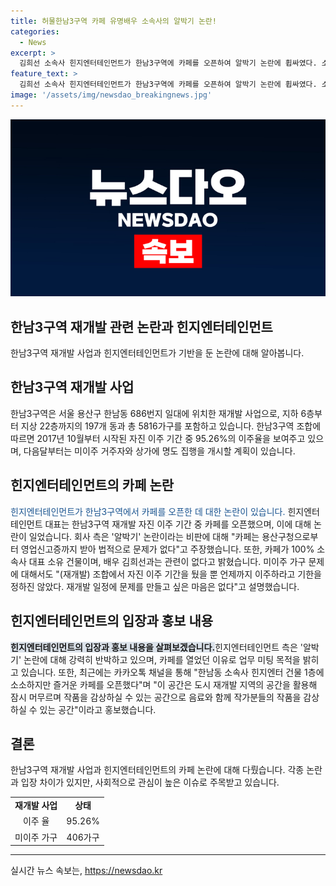 ```yaml
---
title: 허물한남3구역 카페 유명배우 소속사의 알박기 논란!
categories:
  - News
excerpt: >
  김희선 소속사 힌지엔터테인먼트가 한남3구역에 카페를 오픈하여 알박기 논란에 휩싸였다. 소속사는 재개발 이주 중인 것으로 주장하며 논란을 반박하고 있다. 한남3구역은 재개발 사업으로 5816가구를 지어 올해 95.26%의 이주율을 달성했으며, 미이주 거주자와 상가에 대한 집행이 다음달부터 시작될 예정이다.
feature_text: >
  김희선 소속사 힌지엔터테인먼트가 한남3구역에 카페를 오픈하여 알박기 논란에 휩싸였다. 소속사는 재개발 이주 중인 것으로 주장하며 논란을 반박하고 있다. 한남3구역은 재개발 사업으로 5816가구를 지어 올해 95.26%의 이주율을 달성했으며, 미이주 거주자와 상가에 대한 집행이 다음달부터 시작될 예정이다.
image: '/assets/img/newsdao_breakingnews.jpg'
---
```


<p><img src="/assets/img/newsdao_breakingnews.jpg" alt="flaretime 속보" /></p>

<h2>한남3구역 재개발 관련 논란과 힌지엔터테인먼트</h2>

<p data-ke-size="size16">한남3구역 재개발 사업과 힌지엔터테인먼트가 기반을 둔 논란에 대해 알아봅니다.</p>

<h2 data-ke-size="size26">한남3구역 재개발 사업</h2>

<p>한남3구역은 서울 용산구 한남동 686번지 일대에 위치한 재개발 사업으로, 지하 6층부터 지상 22층까지의 197개 동과 총 5816가구를 포함하고 있습니다. 한남3구역 조합에 따르면 2017년 10월부터 시작된 자진 이주 기간 중 95.26%의 이주율을 보여주고 있으며, 다음달부터는 미이주 거주자와 상가에 명도 집행을 개시할 계획이 있습니다.</p>

<h2 data-ke-size="size26">힌지엔터테인먼트의 카페 논란</h2>

<p><span style="color: #1a5490;">힌지엔터테인먼트가 한남3구역에서 카페를 오픈한 데 대한 논란이 있습니다.</span> 힌지엔터테인먼트 대표는 한남3구역 재개발 자진 이주 기간 중 카페를 오픈했으며, 이에 대해 논란이 일었습니다. 회사 측은 '알박기' 논란이라는 비판에 대해 "카페는 용산구청으로부터 영업신고증까지 받아 법적으로 문제가 없다"고 주장했습니다. 또한, 카페가 100% 소속사 대표 소유 건물이며, 배우 김희선과는 관련이 없다고 밝혔습니다. 미이주 가구 문제에 대해서도 "(재개발) 조합에서 자진 이주 기간을 뒀을 뿐 언제까지 이주하라고 기한을 정하진 않았다. 재개발 일정에 문제를 만들고 싶은 마음은 없다"고 설명했습니다.</p>

<h2 data-ke-size="size26">힌지엔터테인먼트의 입장과 홍보 내용</h2>

<p><b><span style="background-color: #21538527;">힌지엔터테인먼트의 입장과 홍보 내용을 살펴보겠습니다.</span></b>힌지엔터테인먼트 측은 '알박기' 논란에 대해 강력히 반박하고 있으며, 카페를 열었던 이유로 업무 미팅 목적을 밝히고 있습니다. 또한, 최근에는 카카오톡 채널을 통해 "한남동 소속사 힌지엔터 건물 1층에 소소하지만 즐거운 카페를 오픈했다"며 "이 공간은 도시 재개발 지역의 공간을 활용해 잠시 머무르며 작품을 감상하실 수 있는 공간으로 음료와 함께 작가분들의 작품을 감상하실 수 있는 공간"이라고 홍보했습니다.</p>

<h2 data-ke-size="size26">결론</h2>

<p>한남3구역 재개발 사업과 힌지엔터테인먼트의 카페 논란에 대해 다뤘습니다. 각종 논란과 입장 차이가 있지만, 사회적으로 관심이 높은 이슈로 주목받고 있습니다.</p>

<table>
    <tbody>
        <tr>
            <td style="text-align: center; height: 17px;"><b>재개발 사업</b></td>
            <td style="text-align: center; height: 17px;"><b>상태</b></td>
        </tr>
        <tr>
            <td style="text-align: center; height: 17px;">이주 율</td>
            <td style="text-align: center; height: 17px;">95.26%</td>
        </tr>
        <tr>
            <td style="text-align: center; height: 17px;">미이주 가구</td>
            <td style="text-align: center; height: 17px;">406가구</td>
        </tr>
    </tbody>
</table>

<p><hr></p>
실시간 뉴스 속보는, <a href="https://newsdao.kr" rel="dofollow">https://newsdao.kr</a>


